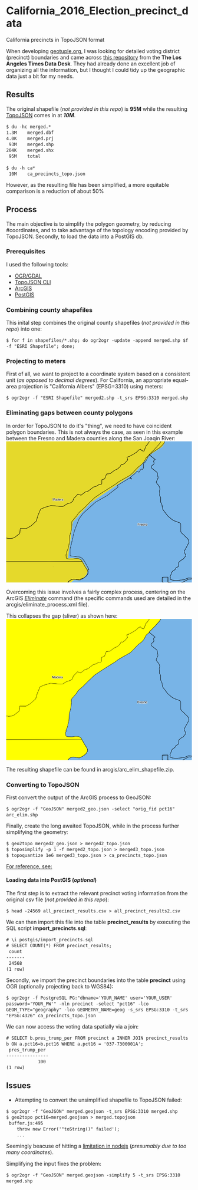 # California_2016_Election_precinct_data
California precincts in TopoJSON format

When developing [geotuple.org](http://rhansson.github.io/geotuple/), I was looking for detailed voting district (precinct) boundaries and came across [this repository](https://github.com/datadesk/california-2016-election-precinct-maps) from the __The Los Angeles Times Data Desk__. They had already done an excellent job of organizing all the information, but I thought I could tidy up the geographic data just a bit for my needs.

## Results
The original shapefile (*not provided in this repo*) is __95M__ while the resulting [TopoJSON](https://github.com/topojson) comes in at __*10M*__.
```
$ du -hc merged.*
1.3M	merged.dbf
4.0K	merged.prj
 93M	merged.shp
204K	merged.shx
 95M	total

$ du -h ca*
 10M	ca_precincts_topo.json
```
However, as the resulting file has been simplified, a more equitable comparison is a reduction of about 50%

## Process
The main objective is to simplify the polygon geometry, by reducing #coordinates, and to take advantage of the topology encoding provided by TopoJSON. Secondly, to load the data into a PostGIS db.

### Prerequisites
I used the following tools:
+ [OGR/GDAL](http://www.gdal.org/ogr2ogr.html)
+ [TopoJSON CLI](https://github.com/topojson/topojson/blob/master/README.md#api-reference)
+ [ArcGIS](http://desktop.arcgis.com/en/)
+ [PostGIS](http://postgis.net/)

### Combining county shapefiles
This inital step combines the original county shapefiles (*not provided in this repo*) into one:
```
$ for f in shapefiles/*.shp; do ogr2ogr -update -append merged.shp $f -f "ESRI Shapefile"; done;
```

### Projecting to meters
First of all, we want to project to a coordinate system based on a consistent unit (*as opposed to decimal degrees*). For California, an appropriate equal-area projection is "California Albers" (EPSG=3310) using meters:
```
$ ogr2ogr -f "ESRI Shapefile" merged2.shp -t_srs EPSG:3310 merged.shp
```

### Eliminating gaps between county polygons
In order for TopoJSON to do it's "thing", we need to have coincident polygon boundaries. This is not always the case, as seen in this example between the Fresno and Madera counties along the San Joaqin River:
![Fig 1:](https://github.com/rhansson/California_2016_Election_precinct_data/blob/master/images/sanj_sliver1.png "sliver")

Overcoming this issue involves a fairly complex process, centering on the ArcGIS [_Eliminate_](http://desktop.arcgis.com/en/arcmap/10.3/tools/coverage-toolbox/eliminate.htm) command (the specific commands used are detailed in the arcgis/eliminate_process.xml file).

This collapses the gap (sliver) as shown here:
![Fig 2:](https://github.com/rhansson/California_2016_Election_precinct_data/blob/master/images/sanj_sliver2.png "resolved")

The resulting shapefile can be found in arcgis/arc_elim_shapefile.zip.

### Converting to TopoJSON
First convert the output of the ArcGIS process to GeoJSON:
```
$ ogr2ogr -f "GeoJSON" merged2_geo.json -select "orig_fid pct16" arc_elim.shp
```
Finally, create the long awaited TopoJSON, while in the process further simplifying the geometry:
```
$ geo2topo merged2_geo.json > merged2_topo.json
$ toposimplify -p 1 -f merged2_topo.json > merged3_topo.json
$ topoquantize 1e6 merged3_topo.json > ca_precincts_topo.json
```
[For reference, see:](https://medium.com/@mbostock/command-line-cartography-part-3-1158e4c55a1e#.8dsdx4c1n)

#### Loading data into PostGIS (*optional*)
The first step is to extract the relevant precinct voting information from the original csv file (*not provided in this repo*): 
```
$ head -24569 all_precinct_results.csv > all_precinct_results2.csv
```
We can then import this file into the table __precinct_results__ by executing the SQL script __import_precincts.sql__:
```
# \i postgis/import_precincts.sql
# SELECT COUNT(*) FROM precinct_results;
 count 
-------
 24568
(1 row)
```
Secondly, we import the precinct boundaries into the table __precinct__ using OGR (optionally projecting back to WGS84):
```
$ ogr2ogr -f PostgreSQL PG:"dbname='YOUR_NAME' user='YOUR_USER' password='YOUR_PW'" -nln precinct -select "pct16" -lco GEOM_TYPE="geography" -lco GEOMETRY_NAME=geog -s_srs EPSG:3310 -t_srs "EPSG:4326" ca_precincts_topo.json
```
We can now access the voting data spatially via a join:
```
# SELECT b.pres_trump_per FROM precinct a INNER JOIN precinct_results b ON a.pct16=b.pct16 WHERE a.pct16 = '037-7300001A';
 pres_trump_per 
----------------
            100
(1 row)
```

## Issues
* Attempting to convert the unsimplified shapefile to TopoJSON failed:
```
$ ogr2ogr -f "GeoJSON" merged.geojson -t_srs EPSG:3310 merged.shp
$ geo2topo pct16=merged.geojson > merged.topojson
 buffer.js:495
    throw new Error('"toString()" failed');
    ...
```
Seemingly beacuse of hitting a [limitation in nodejs](https://github.com/nodejs/node/issues/3175) (*presumably due to too many coordinates*).

Simplifying the input fixes the problem:
```
$ ogr2ogr -f "GeoJSON" merged.geojson -simplify 5 -t_srs EPSG:3310 merged.shp
```
